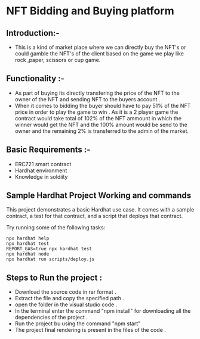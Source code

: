 # NFT Bidding and Buying platform

## Introduction:-
- This is a kind of market place where we can directly buy the NFT's or could gamble the NFT's of the client based on the game we play like rock ,paper, scissors or cup game. 

## Functionality :-
- As part of buying its directly transfering the price of the NFT to the owner of the NFT and sending NFT to the buyers account .
- When it comes to bidding the buyer should have to pay 51% of the NFT price in order to play the game to win . As it is a 2 player game the contract would take total of 102% of the NFT ammount in which the winner would get the NFT and the 100% amount would be send to the owner and the remaining 2% is transferred to the admin of the market.

## Basic Requirements :-
- ERC721 smart contract 
- Hardhat environment 
- Knowledge in soldiity

## Sample Hardhat Project Working and commands 

This project demonstrates a basic Hardhat use case. It comes with a sample contract, a test for that contract, and a script that deploys that contract.

Try running some of the following tasks:

```shell
npx hardhat help
npx hardhat test
REPORT_GAS=true npx hardhat test
npx hardhat node
npx hardhat run scripts/deploy.js
```
## Steps to Run the project :
- Download the source code in rar format .
- Extract the file and copy the specified path .
- open the folder in the visual studio code .
- In the terminal enter the command "npm install" for downloading all the dependencies of the project .
- Run the project bu using the command "npm start"
- The project final rendering is present in the files of the code .
